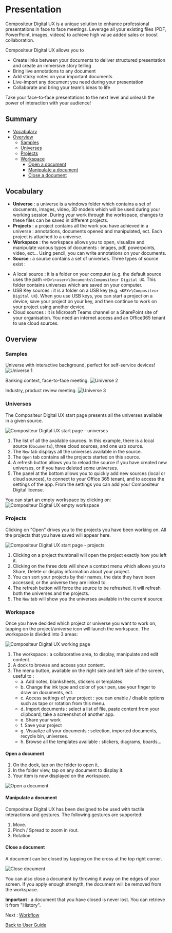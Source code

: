 # Presentation 

Compositeur Digital UX is a unique solution to enhance professional presentations in face to face meetings. 
Leverage all your existing files (PDF, PowerPoint, images, videos) to achieve high value added sales or boost collaboration.

Compositeur Digital UX allows you to 
* Create links between your documents to deliver structured presentation and create an immersive story telling
* Bring live annotations to any document
* Add sticky notes on your important documents
* Live-import any document you need during your presentation
* Collaborate and bring your team’s ideas to life

Take your face-to-face presentations to the next level and unleash the power of interaction with your audience!

## Summary
* [Vocabulary](#vocabulary)
* [Overview](#overview)
  * [Samples](#samples)
  * [Universes](#universes)
  * [Projects](#projects)
  * [Workspace](#workspace)
    * [Open a document](#open-a-document)
    * [Manipulate a document](#manipulate-a-document)
    * [Close a document](#close-a-document)

## Vocabulary 

* **Universe** : a universe is a windows folder which contains a set of documents, images, video, 3D models which will be used during your working session. During your work through the workspace, changes to these files can be saved in different projects.
* **Projects** : a project contains all the work you have achieved in a universe : annotations, documents opened and manipulated, ect. Each project is attached to a universe.
* **Workspace** : the workspace allows you to open, visualize and manipulate various types of documents : images, pdf, powerpoints, video, ect... Using pencil, you can write annotations on your documents.
* **Source** : a source contains a set of universes. Three types of source exist :
 - A local source : it is a folder on your computer (e.g. the default source uses the path `<HD>\<user>\Documents\Compositeur Digital UX`. This folder contains universes which are saved on your computer.
 - USB Key sources : it is a folder on a USB key (e.g. `<KEY>\Compositeur Digital UX`). When you use USB keys, you can start a project on a device, save your project on your key, and then continue to work on your project using another device.
 - Cloud sources : it is Microsoft Teams channel or a SharePoint site of your organisation. You need an internet access and an Office365 tenant to use cloud sources.

## Overview

### Samples

Universe with interactive background, perfect for self-service devices!
![Universe 1](../img/pres-universe1.JPG)

Banking context, face-to-face meeting.
![Universe 2](../img/pres-universe2.JPG)

Industry, product review meeting.
![Universe 3](../img/pres-universe3.JPG)

### Universes

The Compositeur Digital UX start page presents all the universes available in a given source. 

![Compositeur Digital UX start page - universes](../img/pres_universes.jpg)

1. The list of all the available sources. In this example, there is a local source (`Documents`), three cloud sources, and one usb source.
1. The `New` tab displays all the universes available in the source. 
1. The `Open` tab contains all the projects started on this source.
1. A refresh button allows you to reload the source if you have created new universes, or if you have deleted some universes.
1. The panel at the bottom allows you to quickly add new sources (local or cloud sources), to connect to your Office 365 tenant, and to access the settings of the app. From the settings you can add your Compositeur Digital license. 


You can start an empty workspace by clicking on:
![Compositeur Digital UX empty workspace](../img/pres_icon_empty_universe.jpg)


### Projects

Clicking on "Open" drives you to the projects you have been working on. All the projects that you have saved will appear here.

![Compositeur Digital UX start page - projects](../img/pres_projects_sort_by.jpg)

1. Clicking on a project thumbnail will open the project exactly how you left it.
1. Clicking on the three dots will show a context menu which allows you to Share, Delete or display information about your project.
1. You can sort your projects by their names, the date they have been accessed, or the universe they are linked to. 
1. The refresh button will force the source to be refreshed. It will refresh both the universes and the projects.
1. The `New` tab will show you the universes available in the current source.

### Workspace

Once you have decided which project or universe you want to work on, tapping on the project/universe icon will launch the workspace.
The workspace is divided into 3 areas:

![Compositeur Digital UX working page](../img/pres_workspace.jpg)

1. The workspace : a collaborative area, to display, manipulate and edit content.
1. A dock to browse and access your content.
1. The menu button, available on the right side and left side of the screen, useful to : 
   - a. Add notes, blanksheets, stickers or templates.
   - b. Change the ink type and color of your pen, use your finger to draw on documents, ect.
   - c. Access settings of your project : you can enable / disable options such as tape or rotation from this menu.
   - d. Import documents : select a list of file, paste content from your clipboard, take a screenshot of another app.
   - e. Share your work
   - f. Save your project
   - g. Visualize all your documents : selection, imported documents, recycle bin, universes.
   - h. Browse all the templates available : stickers, diagrams, boards...

#### Open a document

1. On the dock, tap on the folder to open it.
1. In the folder view, tap on any document to display it.
1. Your item is now displayed on the workspace.

![Open a document](../img/pres_open_document.jpg)

#### Manipulate a document

Compositeur Digital UX has been designed to be used with tactile interactions and gestures.
The following gestures are supported:
1. Move.
1. Pinch / Spread to zoom in /out.
1. Rotation

#### Close a document

A document can be closed by tapping on the cross at the top right corner.

![Close document](../img/pres_workspace_close_doc.jpg)

You can also close a document by throwing it away on the edges of your screen. If you apply enough strength, the document will be removed from the workspace. 

**Important** : a document that you have closed is never lost. You can retrieve it from "History".

Next : [Workflow](workflow.md)

[Back to User Guide](index.md)
